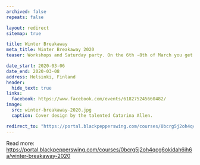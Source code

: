 ```yaml
---
archived: false
repeats: false

layout: redirect
sitemap: true

title: Winter Breakaway
meta_title: Winter Breakaway 2020
teaser: Workshops and Saturday party. On the 6th -8th of March you get to focus on your non-partnered dancing with Solo Jazz in two levels, Tap dancing and a long Lindy hop party.

date_start: 2020-03-06
date_end: 2020-03-08
address: Helsinki, Finland
header:
  hide_text: true
links:
  facebook: https://www.facebook.com/events/618275245660482/
image:
  src: winter-breakaway-2020.jpg
  caption: Cover design by the talented Catarina Allen.

redirect_to: "https://portal.blackpepperswing.com/courses/0bcrg5j2oh4qcg6okidah6ih6a/winter-breakaway-2020"
---
```


Read more:
https://portal.blackpepperswing.com/courses/0bcrg5j2oh4qcg6okidah6ih6a/winter-breakaway-2020
